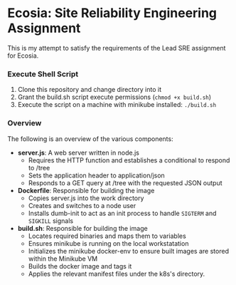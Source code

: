 # Ecosia: Site Reliability Engineering Assignment

This is my attempt to satisfy the requirements of the Lead SRE assignment for Ecosia. 

### Execute Shell Script
1. Clone this repository and change directory into it
2. Grant the build.sh script execute permissions (`chmod +x build.sh`)
3. Execute the script on a machine with minikube installed: `./build.sh`

### Overview

The following is an overview of the various components:
- **server.js**: A web server written in node.js 
    - Requires the HTTP function and establishes a conditional to respond to /tree
    - Sets the application header to application/json
    - Responds to a GET query at /tree with the requested JSON output
- **Dockerfile**: Responsible for building the image
    - Copies server.js into the work directory
    - Creates and switches to a node user
    - Installs dumb-init to act as an init process to handle `SIGTERM` and `SIGKILL` signals
- **build.sh**: Responsible for building the image
    - Locates required binaries and maps them to variables
    - Ensures minikube is running on the local workstatation
    - Initializes the minikube docker-env to ensure built images are stored within the Minikube VM
    - Builds the docker image and tags it
    - Applies the relevant manifest files under the k8s's directory. 

